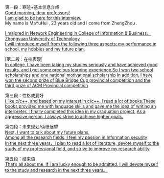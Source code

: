 第一段：寒暄+基本信息介绍  
[Good morning, dear professors!](早上好，亲爱的教授们)  
[I am glad to be here for this interview.](很高兴参加这次面试)  
My name is MaYuHui , 23 years old and I come from ZhengZhou .

[I majored in Network Engineering in College of Information & Business，Zhongyuan Univercity of Technology ](我在中原工学院信息商务学院的网络工程专业学习)  
[I will introduce myself from the following three aspects: my performance in school, my hobbies and my future plan.](我将从以下三个方面介绍我自己:我的在校表现，我的爱好和我未来的计划。)  

[第二段：在校表现]  
[In college, I have been taking my studies seriously and have achieved good results. and I got some precious learning experience.So I won two school scholarships and one national motivational scholarship](在大学期间，我一直在认真对待学习，并且取得了还不错的成绩。同时我也积累了宝贵的学习经验。所以我获得了两次学校奖学金和一次国家励志奖学金。)
[In addition, I have won the second prize of Blue Bridge Cup provincial competition and the third prize of ACM Provincial competition](此外，我曾先后获得了蓝桥杯省赛二等奖和ACM省赛三等奖)

第三段：性格或爱好  
[I like c/c++, and based on my interest in c/c++, I read a lot of books,These books provided me with language skills and gave me the idea of writing an interpreter. I finally completed this idea in my graduation project.](我喜欢c/c++,而且基于对c/c++的兴趣，我阅读了大量的书籍，这些书籍为我提供了语言功底，使我萌发了写一个解释器的念头，最终我在毕业设计中完成了这个想法)
[As a aggressive person, I always strive to achieve higher goals.](作为一个有进取心的人,我正在努力实现更高的目标)

第四段：未来规划/读研展望  
[Next, I want to talk about my future plans. ](接下来，我想谈谈研究生期间的规划。)  
[Among all the research fields, I feel my passion in Information security](在所有的研究领域中，我对信息安全方向最有热情)  
[In the next three years，I plan to read a lot of literature, devote myself to the study of my professional field, and strive to improve my research ability](在下个三年中，我计划阅读大量文献，潜心于自己专业领域的学习，努力提高自己的研究能力) 

第五段：结束语  
[That’s all about me. If I am lucky enough to be admitted, I will devote myself to the study and research in the next three years。](这关于我的全部，如果我有幸被录取，我会在未来的三年全身到投入学习中)
